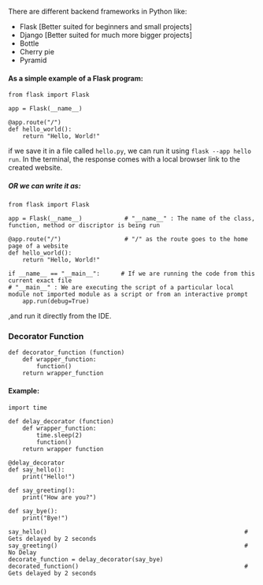 There are different backend frameworks in Python like:
* Flask [Better suited for beginners and small projects]
* Django [Better suited for much more bigger projects]
* Bottle
* Cherry pie
* Pyramid

#### As a simple example of a Flask program:
    from flask import Flask
    
    app = Flask(__name__)

    @app.route("/")
    def hello_world():
        return "Hello, World!"

if we save it in a file called `hello.py`, we can run it using `flask --app hello run`. In the terminal, the response comes with a local browser link to the created website.
##### OR we can write it as:
    from flask import Flask
    
    app = Flask(__name__)            # "__name__" : The name of the class, function, method or discriptor is being run

    @app.route("/")                  # "/" as the route goes to the home page of a website
    def hello_world():
        return "Hello, World!"

    if __name__ == "__main__":      # If we are running the code from this current exact file
    # "__main__" : We are executing the script of a particular local module not imported module as a script or from an interactive prompt
        app.run(debug=True)

,and run it directly from the IDE.


### Decorator Function 
    def decorator_function (function)
        def wrapper_function:
            function()
        return wrapper_function

#### Example:
    import time
    
    def delay_decorator (function)
        def wrapper_function:
            time.sleep(2)
            function()
        return wrapper function

    @delay_decorator
    def say_hello():
        print("Hello!")

    def say_greeting():
        print("How are you?")

    def say_bye():
        print("Bye!")

    say_hello()                                                        # Gets delayed by 2 seconds
    say_greeting()                                                     # No Delay
    decorate_function = delay_decorator(say_bye)
    decorated_function()                                               # Gets delayed by 2 seconds

